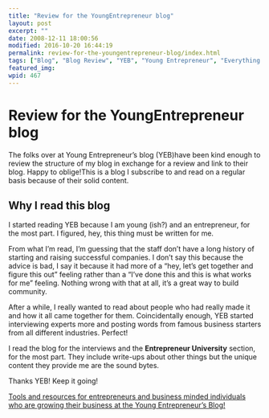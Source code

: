 ```yaml
---
title: "Review for the YoungEntrepreneur blog"
layout: post
excerpt: ""
date: 2008-12-11 18:00:56
modified: 2016-10-20 16:44:19
permalink: review-for-the-youngentrepreneur-blog/index.html
tags: ["Blog", "Blog Review", "YEB", "Young Entrepreneur", "Everything Else"]
featured_img: 
wpid: 467
---
```


# Review for the YoungEntrepreneur blog

The folks over at Young Entrepreneur’s blog (YEB)have been kind enough to review the structure of my blog in exchange for a review and link to their blog. Happy to oblige!This is a blog I subscribe to and read on a regular basis because of their solid content.

Why I read this blog
--------------------

I started reading YEB because I am young (ish?) and an entrepreneur, for the most part. I figured, hey, this thing must be written for me.

From what I’m read, I’m guessing that the staff don’t have a long history of starting and raising successful companies. I don’t say this because the advice is bad, I say it because it had more of a “hey, let’s get together and figure this out” feeling rather than a “I’ve done this and this is what works for me” feeling. Nothing wrong with that at all, it’s a great way to build community.

After a while, I really wanted to read about people who had really made it and how it all came together for them. Coincidentally enough, YEB started interviewing experts more and posting words from famous business starters from all different industries. Perfect!

I read the blog for the interviews and the **Entrepreneur University** section, for the most part. They include write-ups about other things but the unique content they provide me are the sound bytes.

Thanks YEB! Keep it going!

[Tools and resources for entrepreneurs and business minded individuals who are growing their business at the Young Entrepreneur’s Blog!](http://www.youngentrepreneur.com/blog/)